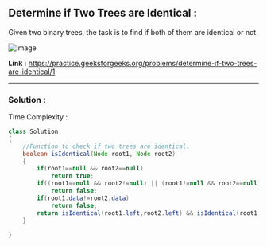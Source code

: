 ## Determine if Two Trees are Identical :
Given two binary trees, the task is to find if both of them are identical or not. 

![image](https://user-images.githubusercontent.com/23376002/159714919-535113de-0aa0-4b18-a331-03d02d14bdd2.png)

**Link :** https://practice.geeksforgeeks.org/problems/determine-if-two-trees-are-identical/1


---------------------------------------------------------------------------------------------------------------------------------------------


### Solution :

Time Complexity : 


```java
class Solution
{
    //Function to check if two trees are identical.
	boolean isIdentical(Node root1, Node root2)
	{
	    if(root1==null && root2==null)
	        return true;
	    if((root1==null && root2!=null) || (root1!=null && root2==null))
	        return false;
	    if(root1.data!=root2.data)
	        return false;
	    return isIdentical(root1.left,root2.left) && isIdentical(root1.right,root2.right);
	}
	
}
```



